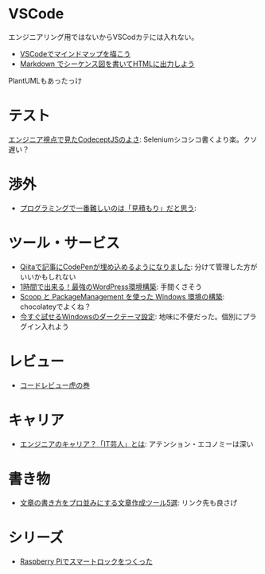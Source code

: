 # VSCode
エンジニアリング用ではないからVSCodカテには入れない。

- [VSCodeでマインドマップを描こう](https://qiita.com/u-tanick/items/c178a759ab228eb1d64a)
- [Markdown でシーケンス図を書いてHTMLに出力しよう](https://qiita.com/ksh-fthr/items/40ebbcdb67d126ac2202)

PlantUMLもあったっけ

# テスト
[エンジニア視点で見たCodeceptJSのよさ](https://qiita.com/tsuemura/items/fc0c74884cb3c6760a75): Seleniumシコシコ書くより楽。クソ遅い？

# 渉外
- [プログラミングで一番難しいのは「見積もり」だと思う](https://qiita.com/yuno_miyako/items/8678cd542fbb7050e40e): 

# ツール・サービス
- [Qiitaで記事にCodePenが埋め込めるようになりました](https://qiita.com/Qiita/items/edae7417214c8e957f54): 分けて管理した方がいいかもしれない
- [1時間で出来る！最強のWordPress環境構築](https://qiita.com/ryuta69/items/dbb0db5cf7099b7a7cc4): 手間くさそう
- [Scoop と PackageManagement を使った Windows 環境の構築](https://qiita.com/kikuchi_kentaro/items/77793e4a21db6ffdb7cd): chocolateyでよくね？
- [今すぐ試せるWindowsのダークテーマ設定](https://qiita.com/yokoyan/items/a7525235ef002d538dec): 地味に不便だった。個別にプラグイン入れよう

# レビュー
- [コードレビュー虎の巻](https://qiita.com/teradonburi/items/2fa475c860d0fb16c0eb)

# キャリア
- [エンジニアのキャリア？「IT芸人」とは](https://qiita.com/masuidrive/items/8d9bb0cfc2096c4eb8db): アテンション・エコノミーは深い

# 書き物
- [文章の書き方をプロ並みにする文章作成ツール5選](https://qiita.com/busyoumono99/items/01348bcdd8f40cc392c5#_reference-4c67286ac470033f12fd): リンク先も良さげ

# シリーズ
- [Raspberry Piでスマートロックをつくった](https://qiita.com/undo0530/items/669b6ee6b2277ea64b33)
